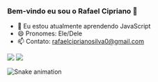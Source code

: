### Bem-vindo eu sou o Rafael Cipriano 👋

- 🌱 Eu estou atualmente aprendendo JavaScript
- 😄 Pronomes: Ele/Dele
- 📫 Contato: rafaelciprianosilva0@gmail.com

<!--
**RafaelCipriano/rafaelcipriano** is a ✨ _special_ ✨ repository because its `README.md` (this file) appears on your GitHub profile.

Here are some ideas to get you started:

- 🔭 I’m currently working on ...
- 👯 I’m looking to collaborate on ...
- 🤔 I’m looking for help with ...
- 💬 Ask me about ...
- 📫 How to reach me: ...
- ⚡ Fun fact: ...
-->

<div>
  <img heigth="180em" src="https://github-readme-stats.vercel.app/api?username=rafaelcipriano&show_icons=true&theme=transparent">
  <img heigth="180em" src="https://github-readme-stats.vercel.app/api/top-langs/?username=rafaelcipriano&langs_counts=10&layout=compact&theme=transparent">
</div>

![Snake animation](https://github.com/rafaelcipriano/rafaelcipriano/blob/output/github-contribution-grid-snake.svg)
